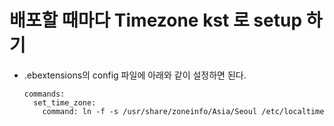 # 배포할 때마다 Timezone kst 로 setup 하기
  - .ebextensions의 config 파일에 아래와 같이 설정하면 된다.
    ```
    commands:
      set_time_zone:
        command: ln -f -s /usr/share/zoneinfo/Asia/Seoul /etc/localtime
    ```